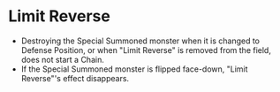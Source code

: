 # Limit Reverse

*   Destroying the Special Summoned monster when it is changed to Defense Position, or when "Limit Reverse" is removed from the field, does not start a Chain.
*   If the Special Summoned monster is flipped face-down, "Limit Reverse"'s effect disappears.
